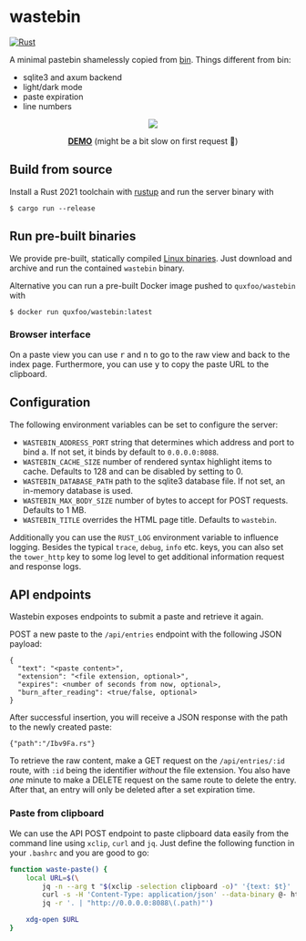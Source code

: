 # wastebin

[![Rust](https://github.com/matze/wastebin/actions/workflows/rust.yml/badge.svg)](https://github.com/matze/wastebin/actions/workflows/rust.yml)

A minimal pastebin shamelessly copied from
[bin](https://github.com/WantGuns/bin). Things different from bin:

* sqlite3 and axum backend
* light/dark mode
* paste expiration
* line numbers

<p align="center"><img src="https://raw.githubusercontent.com/matze/wastebin/master/assets/screenshot.webp"></p>

<p align="center"><strong><a href="https://wastebin-pkue.onrender.com">DEMO</a></strong> (might be a bit slow on first request 🐌)</p>


## Build from source

Install a Rust 2021 toolchain with [rustup](https://rustup.rs) and run the
server binary with

    $ cargo run --release


## Run pre-built binaries

We provide pre-built, statically compiled [Linux
binaries](https://github.com/matze/wastebin/releases). Just download and archive
and run the contained `wastebin` binary.

Alternative you can run a pre-built Docker image pushed to `quxfoo/wastebin`
with

    $ docker run quxfoo/wastebin:latest


### Browser interface

On a paste view you can use <kbd>r</kbd> and <kbd>n</kbd> to go to the raw view
and back to the index page. Furthermore, you can use <kbd>y</kbd> to copy the
paste URL to the clipboard.


## Configuration

The following environment variables can be set to configure the server:

* `WASTEBIN_ADDRESS_PORT` string that determines which address and port to bind
  a. If not set, it binds by default to `0.0.0.0:8088`.
* `WASTEBIN_CACHE_SIZE` number of rendered syntax highlight items to cache.
  Defaults to 128 and can be disabled by setting to 0.
* `WASTEBIN_DATABASE_PATH` path to the sqlite3 database file. If not set, an
  in-memory database is used.
* `WASTEBIN_MAX_BODY_SIZE` number of bytes to accept for POST requests. Defaults
  to 1 MB.
* `WASTEBIN_TITLE` overrides the HTML page title. Defaults to `wastebin`.

Additionally you can use the `RUST_LOG` environment variable to influence
logging. Besides the typical `trace`, `debug`, `info` etc. keys, you can also
set the `tower_http` key to some log level to get additional information request
and response logs.


## API endpoints

Wastebin exposes endpoints to submit a paste and retrieve it again.

POST a new paste to the `/api/entries` endpoint with the following JSON
payload:

```
{
  "text": "<paste content>",
  "extension": "<file extension, optional>",
  "expires": <number of seconds from now, optional>,
  "burn_after_reading": <true/false, optional>
}
```

After successful insertion, you will receive a JSON response with the path to
the newly created paste:

```
{"path":"/Ibv9Fa.rs"}
```

To retrieve the raw content, make a GET request on the `/api/entries/:id` route,
with `:id` being the identifier _without_ the file extension. You also have
_one_ minute to make a DELETE request on the same route to delete the entry.
After that, an entry will only be deleted after a set expiration time.


### Paste from clipboard

We can use the API POST endpoint to paste clipboard data easily from the command
line using `xclip`, `curl` and `jq`. Just define the following function in your
`.bashrc` and you are good to go:

```bash
function waste-paste() {
    local URL=$(\
        jq -n --arg t "$(xclip -selection clipboard -o)" '{text: $t}' | \
        curl -s -H 'Content-Type: application/json' --data-binary @- http://0.0.0.0:8088/api/entries | \
        jq -r '. | "http://0.0.0.0:8088\(.path)"')

    xdg-open $URL
}
```
